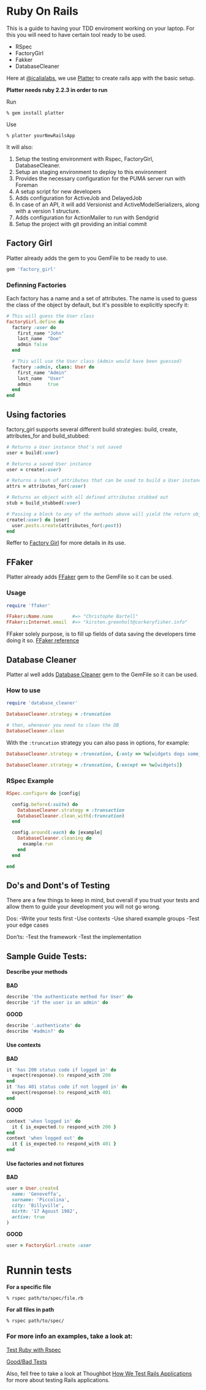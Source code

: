 # Ruby On Rails

This is a guide to having your TDD enviroment working on your laptop. For this you will need to have certain tool ready to be used.

- RSpec
- FactoryGirl
- Fakker
- DatabaseCleaner

Here at [@icalialabs](http://icalialabs.com), we use [Platter](https://github.com/IcaliaLabs/platter) to create rails app with the basic setup.

**Platter needs ruby 2.2.3 in order to run**

Run

```console
% gem install platter
```

Use

```console
% platter yourNewRailsApp
```

It will also:

1. Setup the testing environment with Rspec, FactoryGirl, DatabaseCleaner.
2. Setup an staging environment to deploy to this environment
3. Provides the necessary configuration for the PUMA server run with Foreman
4. A setup script for new developers
5. Adds configuration for ActiveJob and DelayedJob
6. In case of an API, it will add Versionist and ActiveModelSerializers, along with a version 1 structure.
7. Adds configuration for ActionMailer to run with Sendgrid
8. Setup the project with git providing an initial commit


## Factory Girl

Platter already adds the gem to you GemFile to be ready to use.

```ruby
gem 'factory_girl'
```

### Definning Factories

Each factory has a name and a set of attributes. The name is used to guess the class of the object by default, but it's possible to explicitly specify it:

```ruby
# This will guess the User class
FactoryGirl.define do
  factory :user do
    first_name "John"
    last_name  "Doe"
    admin false
  end

  # This will use the User class (Admin would have been guessed)
  factory :admin, class: User do
    first_name "Admin"
    last_name  "User"
    admin      true
  end
end
```

Using factories
---------------

factory\_girl supports several different build strategies: build, create, attributes\_for and build\_stubbed:

```ruby
# Returns a User instance that's not saved
user = build(:user)

# Returns a saved User instance
user = create(:user)

# Returns a hash of attributes that can be used to build a User instance
attrs = attributes_for(:user)

# Returns an object with all defined attributes stubbed out
stub = build_stubbed(:user)

# Passing a block to any of the methods above will yield the return object
create(:user) do |user|
  user.posts.create(attributes_for(:post))
end
```

Reffer to [Factory Girl](https://github.com/thoughtbot/factory_girl) for more details in its use.

## FFaker 

Platter already adds [FFaker](http://rubygems.org/gems/ffaker) gem to the GemFile so it can be used.

### Usage

```ruby
require 'ffaker'

FFaker::Name.name       #=> "Christophe Bartell"
FFaker::Internet.email  #=> "kirsten.greenholt@corkeryfisher.info"
```

FFaker solely purpose, is to fill up fields of data saving the developers time doing it so. [FFaker reference](https://github.com/ffaker/ffaker/blob/master/REFERENCE.md)

## Database Cleaner

Platter al well adds [Database Cleaner](https://github.com/DatabaseCleaner/database_cleaner) gem to the GemFile so it can be used.

### How to use

```ruby
require 'database_cleaner'

DatabaseCleaner.strategy = :truncation

# then, whenever you need to clean the DB
DatabaseCleaner.clean
```

With the `:truncation` strategy you can also pass in options, for example:

```ruby
DatabaseCleaner.strategy = :truncation, {:only => %w[widgets dogs some_other_table]}
```

```ruby
DatabaseCleaner.strategy = :truncation, {:except => %w[widgets]}
```


### RSpec Example

```ruby
RSpec.configure do |config|

  config.before(:suite) do
    DatabaseCleaner.strategy = :transaction
    DatabaseCleaner.clean_with(:truncation)
  end

  config.around(:each) do |example|
    DatabaseCleaner.cleaning do
      example.run
    end
  end

end
```
## Do's and Dont's of Testing

There are a few things to keep in mind, but overall if you trust your tests and allow them to guide your development you will not go wrong.

Dos:
-Write your tests first
-Use contexts
-Use shared example groups
-Test your edge cases

Don’ts:
-Test the framework
-Test the implementation

## Sample Guide Tests:

#### Describe your methods

**BAD**
```ruby
describe 'the authenticate method for User' do
describe 'if the user is an admin' do
```

**GOOD**
```ruby
describe '.authenticate' do
describe '#admin?' do
```

#### Use contexts

**BAD**
```ruby
it 'has 200 status code if logged in' do
  expect(response).to respond_with 200
end
it 'has 401 status code if not logged in' do
  expect(response).to respond_with 401
end
```

**GOOD**
```ruby
context 'when logged in' do
  it { is_expected.to respond_with 200 }
end
context 'when logged out' do
  it { is_expected.to respond_with 401 }
end
```

#### Use factories and not fixtures

**BAD**
```ruby
user = User.create(
  name: 'Genoveffa',
  surname: 'Piccolina',
  city: 'Billyville',
  birth: '17 Agoust 1982',
  active: true
)
```

**GOOD**
```ruby
user = FactoryGirl.create :user
```

# Runnin tests

**For a specific file**
```console
% rspec path/to/spec/file.rb
```

**For all files in path**
```console
% rspec path/to/spec/
```

### For more info an examples, take a look at:

[Test Ruby with Rspec](http://cjbrock.github.io/blog/2012/10/16/testing-in-ruby-with-rspec/)

[Good/Bad Tests](http://betterspecs.org)

Also, fell free to take a look at Thoughbot [How We Test Rails Applications](https://robots.thoughtbot.com/how-we-test-rails-applications) for more about testing Rails applications.
